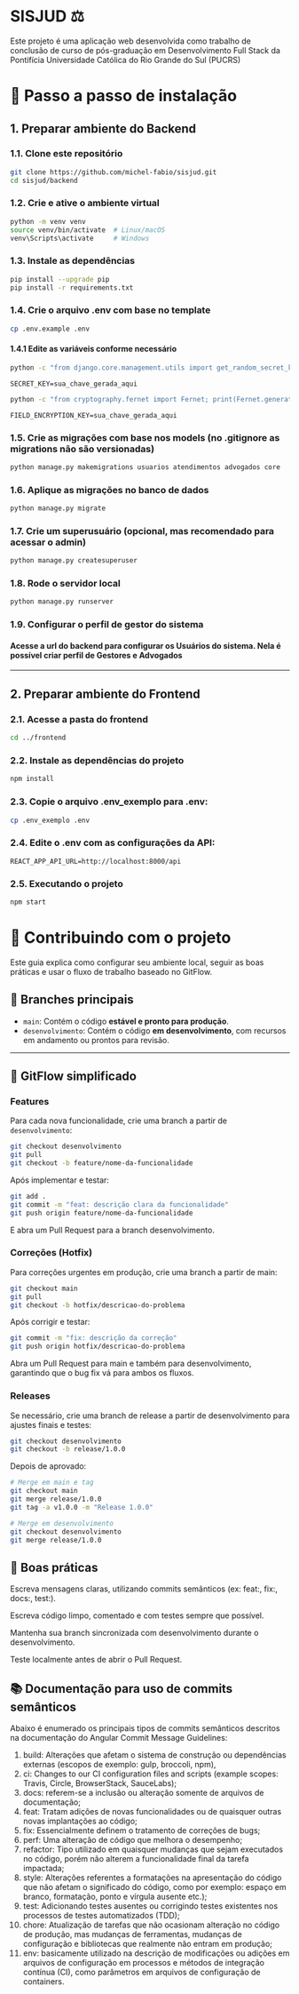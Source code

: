 # SISJUD ⚖️
Este projeto é uma aplicação web desenvolvida como trabalho de conclusão de curso de pós-graduação em Desenvolvimento Full Stack da Pontifícia Universidade Católica do Rio Grande do Sul (PUCRS)

# 🚀 Passo a passo de instalação

## 1. Preparar ambiente do Backend

### 1.1. Clone este repositório
```bash
git clone https://github.com/michel-fabio/sisjud.git
cd sisjud/backend
```

### 1.2. Crie e ative o ambiente virtual

```bash
python -m venv venv
source venv/bin/activate  # Linux/macOS
venv\Scripts\activate     # Windows
```

### 1.3. Instale as dependências
```bash
pip install --upgrade pip
pip install -r requirements.txt
```

### 1.4. Crie o arquivo .env com base no template
```bash
cp .env.example .env
```

#### 1.4.1 Edite as variáveis conforme necessário

```bash
python -c "from django.core.management.utils import get_random_secret_key; print(get_random_secret_key())"
```

```env
SECRET_KEY=sua_chave_gerada_aqui
```

```bash
python -c "from cryptography.fernet import Fernet; print(Fernet.generate_key().decode())"
```

```env
FIELD_ENCRYPTION_KEY=sua_chave_gerada_aqui
```


### 1.5. Crie as migrações com base nos models (no .gitignore as migrations não são versionadas)

```bash
python manage.py makemigrations usuarios atendimentos advogados core
```
### 1.6. Aplique as migrações no banco de dados

```bash
python manage.py migrate
```

### 1.7. Crie um superusuário (opcional, mas recomendado para acessar o admin)

```bash
python manage.py createsuperuser
```

### 1.8. Rode o servidor local

```bash
python manage.py runserver
```

### 1.9. Configurar o perfil de gestor do sistema

#### Acesse a url do backend para configurar os Usuários do sistema. Nela é possível criar perfil de Gestores e Advogados

---

## 2. Preparar ambiente do Frontend

### 2.1. Acesse a pasta do frontend

```bash
cd ../frontend
```

### 2.2. Instale as dependências do projeto

```bash
npm install
```

### 2.3. Copie o arquivo .env_exemplo para .env:

```bash
cp .env_exemplo .env
```

### 2.4. Edite o .env com as configurações da API:

```env
REACT_APP_API_URL=http://localhost:8000/api
```

### 2.5. Executando o projeto

```bash
npm start
```


# 🤝 Contribuindo com o projeto

Este guia explica como configurar seu ambiente local, seguir as boas práticas e usar o fluxo de trabalho baseado no GitFlow.

## 🚀 Branches principais

- `main`: Contém o código **estável e pronto para produção**.
- `desenvolvimento`: Contém o código **em desenvolvimento**, com recursos em andamento ou prontos para revisão.

---

## 🌿 GitFlow simplificado

### Features

Para cada nova funcionalidade, crie uma branch a partir de `desenvolvimento`:

```bash
git checkout desenvolvimento
git pull
git checkout -b feature/nome-da-funcionalidade
```

Após implementar e testar:

```bash
git add .
git commit -m "feat: descrição clara da funcionalidade"
git push origin feature/nome-da-funcionalidade
```

E abra um Pull Request para a branch desenvolvimento.

### Correções (Hotfix)

Para correções urgentes em produção, crie uma branch a partir de main:

```bash
git checkout main
git pull
git checkout -b hotfix/descricao-do-problema
```

Após corrigir e testar:


```bash
git commit -m "fix: descrição da correção"
git push origin hotfix/descricao-do-problema
```

Abra um Pull Request para main e também para desenvolvimento, garantindo que o bug fix vá para ambos os fluxos.

### Releases

Se necessário, crie uma branch de release a partir de desenvolvimento para ajustes finais e testes:

```bash
git checkout desenvolvimento
git checkout -b release/1.0.0
```

Depois de aprovado:

```bash
# Merge em main e tag
git checkout main
git merge release/1.0.0
git tag -a v1.0.0 -m "Release 1.0.0"

# Merge em desenvolvimento
git checkout desenvolvimento
git merge release/1.0.0
```

## 🧪 Boas práticas

Escreva mensagens claras, utilizando commits semânticos (ex: feat:, fix:, docs:, test:).

Escreva código limpo, comentado e com testes sempre que possível.

Mantenha sua branch sincronizada com desenvolvimento durante o desenvolvimento.

Teste localmente antes de abrir o Pull Request.

## 📚 Documentação para uso de commits semânticos

Abaixo é enumerado os principais tipos de commits semânticos descritos na documentação do Angular Commit Message Guidelines:

1. build: Alterações que afetam o sistema de construção ou dependências externas (escopos de exemplo: gulp, broccoli, npm),
2. ci: Changes to our CI configuration files and scripts (example scopes: Travis, Circle, BrowserStack, SauceLabs);
3. docs: referem-se a inclusão ou alteração somente de arquivos de documentação;
4. feat: Tratam adições de novas funcionalidades ou de quaisquer outras novas implantações ao código;
5. fix: Essencialmente definem o tratamento de correções de bugs;
6. perf: Uma alteração de código que melhora o desempenho;
7. refactor: Tipo utilizado em quaisquer mudanças que sejam executados no código, porém não alterem a funcionalidade final da tarefa impactada;
8. style: Alterações referentes a formatações na apresentação do código que não afetam o significado do código, como por exemplo: espaço em branco, formatação, ponto e vírgula ausente etc.);
9. test: Adicionando testes ausentes ou corrigindo testes existentes nos processos de testes automatizados (TDD);
10. chore: Atualização de tarefas que não ocasionam alteração no código de produção, mas mudanças de ferramentas, mudanças de configuração e bibliotecas que realmente não entram em produção;
11. env: basicamente utilizado na descrição de modificações ou adições em arquivos de configuração em processos e métodos de integração contínua (CI), como parâmetros em arquivos de configuração de containers.